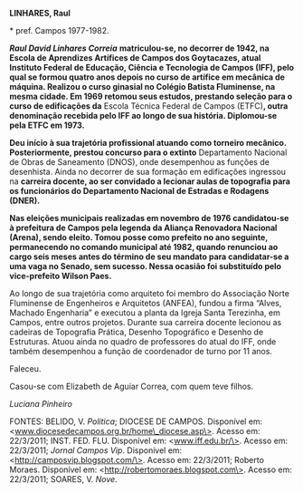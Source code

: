 **LINHARES, Raul**

\* pref. Campos 1977-1982.

***Raul David Linhares Correia*** **matriculou-se, no decorrer de 1942,
na Escola de Aprendizes Artífices de Campos dos Goytacazes, atual
Instituto Federal de Educação, Ciência e Tecnologia de Campos (IFF),
pelo qual se formou quatro anos depois no curso de artífice em mecânica
de máquina. Realizou o curso ginasial no Colégio Batista Fluminense, na
mesma cidade. Em 1969 retomou seus estudos, prestando seleção para o
curso de edificações da** Escola Técnica Federal de Campos (ETFC)**,
outra denominação recebida pelo IFF ao longo de sua história.
Diplomou-se pela ETFC em 1973.**

**Deu início à sua trajetória profissional atuando como torneiro
mecânico. Posteriormente, prestou concurso para o extinto** Departamento
Nacional de Obras de Saneamento (DNOS), onde desempenhou as funções de
desenhista. Ainda no decorrer de sua formação em edificações ingressou
na **carreira docente, ao ser convidado a lecionar aulas de topografia
para os funcionários do Departamento Nacional de Estradas e Rodagens
(DNER).**

**Nas eleições municipais realizadas em novembro de 1976 candidatou-se à
prefeitura de Campos pela legenda da Aliança Renovadora Nacional
(Arena), sendo eleito. Tomou posse como prefeito no ano seguinte,
permanecendo no comando municipal até 1982, quando renunciou ao cargo
seis meses antes do término de seu mandato para candidatar-se a uma vaga
no Senado, sem sucesso. Nessa ocasião foi substituído pelo vice-prefeito
Wilson Paes.**

Ao longo de sua trajetória como arquiteto foi membro do Associação Norte
Fluminense de Engenheiros e Arquitetos (ANFEA), fundou a firma “Alves,
Machado Engenharia” e executou a planta da Igreja Santa Terezinha, em
Campos, entre outros projetos. Durante sua carreira docente lecionou as
cadeiras de Topografia Prática, Desenho Topográfico e Desenho de
Estruturas. Atuou ainda no quadro de professores do atual do IFF, onde
também desempenhou a função de coordenador de turno por 11 anos.

Faleceu.

Casou-se com Elizabeth de Aguiar Correa, com quem teve filhos.

*Luciana Pinheiro*

FONTES: BELIDO, V. *Política*; DIOCESE DE CAMPOS. Disponível em:
\<www.diocesedecampos.org.br/home\_diocese.asp\>. Acesso em: 22/3/2011;
INST. FED. FLU. Disponível em: \<www.iff.edu.br/\>. Acesso em:
22/3/2011; *Jornal Campos Vip*. Disponível em:
\<http://camposvip.blogspot.com/\>. Acesso em: 22/3/2011; Roberto
Moraes. Disponível em: \<http://robertomoraes.blogspot.com\>. Acesso em:
22/3/2011; SOARES, V. *Nove*.
